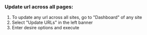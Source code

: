 ### Update url across all pages:

1. To update any url across all sites, go to "Dashboard" of any site
2. Select "Update URLs" in the left banner
3. Enter desire options and execute
